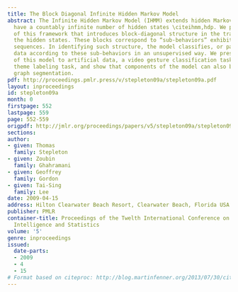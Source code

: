 ```yaml
---
title: The Block Diagonal Infinite Hidden Markov Model
abstract: The Infinite Hidden Markov Model (IHMM) extends hidden Markov models to
  have a countably infinite number of hidden states \citeihmm,hdp. We present a generalization
  of this framework that introduces block-diagonal structure in the transitions between
  the hidden states. These blocks correspond to “sub-behaviors” exhibited by data
  sequences. In identifying such structure, the model classifies, or partitions, sequence
  data according to these sub-behaviors in an unsupervised way. We present an application
  of this model to artificial data, a video gesture classification task, and a musical
  theme labeling task, and show that components of the model can also be applied to
  graph segmentation.
pdf: http://proceedings.pmlr.press/v/stepleton09a/stepleton09a.pdf
layout: inproceedings
id: stepleton09a
month: 0
firstpage: 552
lastpage: 559
page: 552-559
origpdf: http://jmlr.org/proceedings/papers/v5/stepleton09a/stepleton09a.pdf
sections: 
author:
- given: Thomas
  family: Stepleton
- given: Zoubin
  family: Ghahramani
- given: Geoffrey
  family: Gordon
- given: Tai-Sing
  family: Lee
date: 2009-04-15
address: Hilton Clearwater Beach Resort, Clearwater Beach, Florida USA
publisher: PMLR
container-title: Proceedings of the Twelth International Conference on Artificial
  Intelligence and Statistics
volume: '5'
genre: inproceedings
issued:
  date-parts:
  - 2009
  - 4
  - 15
# Format based on citeproc: http://blog.martinfenner.org/2013/07/30/citeproc-yaml-for-bibliographies/
---
```

